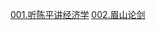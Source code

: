 [001.听陈平讲经济学](https://www.bilibili.com/video/BV1dJ411e75b/?spm_id_from=333.788.recommend_more_video.0)
[002.眉山论剑](https://www.bilibili.com/medialist/play/ml970658899)
